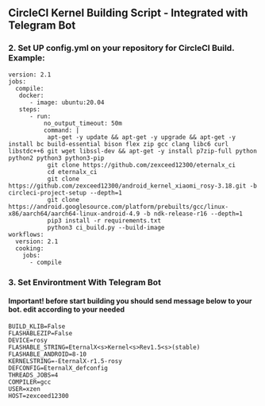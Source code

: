 ## CircleCI Kernel Building Script - Integrated with Telegram Bot

### 2. Set UP config.yml on your repository for CircleCI Build. Example:
```
version: 2.1
jobs:
  compile:
   docker:
      - image: ubuntu:20.04
   steps:
      - run:
          no_output_timeout: 50m
          command: |
           apt-get -y update && apt-get -y upgrade && apt-get -y install bc build-essential bison flex zip gcc clang libc6 curl libstdc++6 git wget libssl-dev && apt-get -y install p7zip-full python python2 python3 python3-pip
           git clone https://github.com/zexceed12300/eternalx_ci
           cd eternalx_ci
           git clone https://github.com/zexceed12300/android_kernel_xiaomi_rosy-3.18.git -b circleci-project-setup --depth=1
           git clone https://android.googlesource.com/platform/prebuilts/gcc/linux-x86/aarch64/aarch64-linux-android-4.9 -b ndk-release-r16 --depth=1
           pip3 install -r requirements.txt   
           python3 ci_build.py --build-image
workflows:
  version: 2.1
  cooking:
    jobs:
      - compile
```
### 3. Set Environtment With Telegram Bot
#### Important! before start building you should send message below to your bot. edit according to your needed
```
BUILD_KLIB=False
FLASHABLEZIP=False
DEVICE=rosy
FLASHABLE_STRING=EternalX<s>Kernel<s>Rev1.5<s>(stable)
FLASHABLE_ANDROID=8-10
KERNELSTRING=-EternalX-r1.5-rosy
DEFCONFIG=EternalX_defconfig
THREADS_JOBS=4
COMPILER=gcc
USER=xzen
HOST=zexceed12300
```



